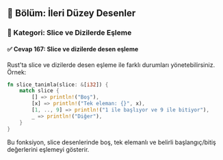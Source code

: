 ## 📘 Bölüm: İleri Düzey Desenler  
### 🔹 Kategori: Slice ve Dizilerde Eşleme  
#### ✅ Cevap 167: Slice ve dizilerde desen eşleme

Rust'ta slice ve dizilerde desen eşleme ile farklı durumları yönetebilirsiniz. Örnek:

```rust
fn slice_tanimla(slice: &[i32]) {
    match slice {
        [] => println!("Boş"),
        [x] => println!("Tek eleman: {}", x),
        [1, .., 9] => println!("1 ile başlıyor ve 9 ile bitiyor"),
        _ => println!("Diğer"),
    }
}
```

Bu fonksiyon, slice desenlerinde boş, tek elemanlı ve belirli başlangıç/bitiş değerlerini eşlemeyi gösterir.
